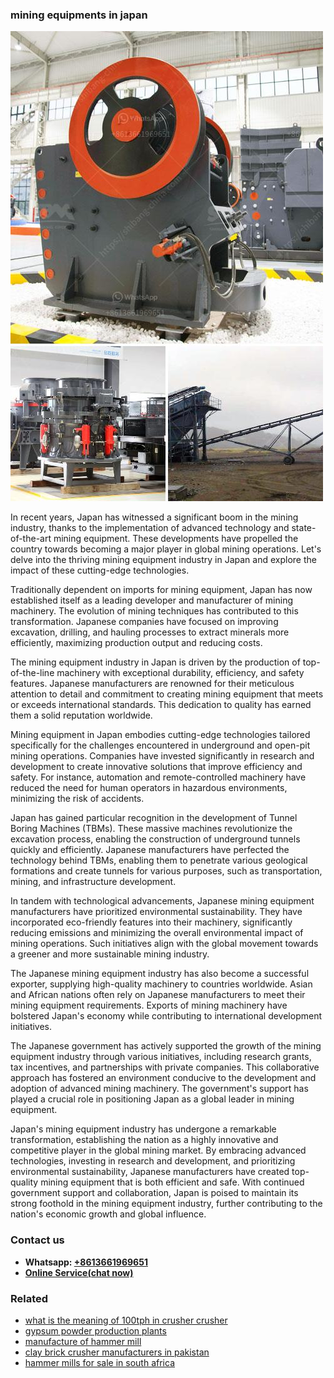 <h3>mining equipments in japan</h3><img src='1706766952.jpg' alt=''><p>In recent years, Japan has witnessed a significant boom in the mining industry, thanks to the implementation of advanced technology and state-of-the-art mining equipment. These developments have propelled the country towards becoming a major player in global mining operations. Let's delve into the thriving mining equipment industry in Japan and explore the impact of these cutting-edge technologies.</p><p>Traditionally dependent on imports for mining equipment, Japan has now established itself as a leading developer and manufacturer of mining machinery. The evolution of mining techniques has contributed to this transformation. Japanese companies have focused on improving excavation, drilling, and hauling processes to extract minerals more efficiently, maximizing production output and reducing costs.</p><p>The mining equipment industry in Japan is driven by the production of top-of-the-line machinery with exceptional durability, efficiency, and safety features. Japanese manufacturers are renowned for their meticulous attention to detail and commitment to creating mining equipment that meets or exceeds international standards. This dedication to quality has earned them a solid reputation worldwide.</p><p>Mining equipment in Japan embodies cutting-edge technologies tailored specifically for the challenges encountered in underground and open-pit mining operations. Companies have invested significantly in research and development to create innovative solutions that improve efficiency and safety. For instance, automation and remote-controlled machinery have reduced the need for human operators in hazardous environments, minimizing the risk of accidents.</p><p>Japan has gained particular recognition in the development of Tunnel Boring Machines (TBMs). These massive machines revolutionize the excavation process, enabling the construction of underground tunnels quickly and efficiently. Japanese manufacturers have perfected the technology behind TBMs, enabling them to penetrate various geological formations and create tunnels for various purposes, such as transportation, mining, and infrastructure development.</p><p>In tandem with technological advancements, Japanese mining equipment manufacturers have prioritized environmental sustainability. They have incorporated eco-friendly features into their machinery, significantly reducing emissions and minimizing the overall environmental impact of mining operations. Such initiatives align with the global movement towards a greener and more sustainable mining industry.</p><p>The Japanese mining equipment industry has also become a successful exporter, supplying high-quality machinery to countries worldwide. Asian and African nations often rely on Japanese manufacturers to meet their mining equipment requirements. Exports of mining machinery have bolstered Japan's economy while contributing to international development initiatives.</p><p>The Japanese government has actively supported the growth of the mining equipment industry through various initiatives, including research grants, tax incentives, and partnerships with private companies. This collaborative approach has fostered an environment conducive to the development and adoption of advanced mining machinery. The government's support has played a crucial role in positioning Japan as a global leader in mining equipment.</p><p>Japan's mining equipment industry has undergone a remarkable transformation, establishing the nation as a highly innovative and competitive player in the global mining market. By embracing advanced technologies, investing in research and development, and prioritizing environmental sustainability, Japanese manufacturers have created top-quality mining equipment that is both efficient and safe. With continued government support and collaboration, Japan is poised to maintain its strong foothold in the mining equipment industry, further contributing to the nation's economic growth and global influence.</p><h3>Contact us</h3><ul><li><strong>Whatsapp:&nbsp;<a href="https://wa.me/8613661969651">+8613661969651</a></strong></li><li><a href="https://swt.shibang-china.com/?git&amp;zhl&amp;mining equipments in japan"><strong>Online Service(chat now)</strong></a></li></ul><h3>Related</h3><ul><li><a href='what is the meaning of 100tph in crusher crusher.md'>what is the meaning of 100tph in crusher crusher</a></li><li><a href='gypsum powder production plants.md'>gypsum powder production plants</a></li><li><a href='manufacture of hammer mill.md'>manufacture of hammer mill</a></li><li><a href='clay brick crusher manufacturers in pakistan.md'>clay brick crusher manufacturers in pakistan</a></li><li><a href='hammer mills for sale in south africa.md'>hammer mills for sale in south africa</a></li></ul>